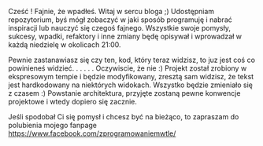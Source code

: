 Cześć ! 
Fajnie, że wpadłeś. Witaj w sercu bloga ;) 
Udostępniam repozytorium, byś mógł zobaczyć w jaki sposób programuję i nabrać inspiracji lub nauczyć się czegoś fajnego. 
Wszystkie swoje pomysły, sukcesy, wpadki, refaktory i inne zmiany będę opisywał i wprowadzał 
w każdą niedzielę w okolicach 21:00. 

Pewnie zastanawiasz się czy ten, kod, który teraz widzisz, to juz jest coś co powinieneś widzieć.
.
.
.
.
.
Oczywiscie, że nie :) Projekt został zrobiony w ekspresowym tempie i będzie modyfikowany, zresztą sam widzisz, że tekst jest 
hardkodowany na niektórych widokach. 
Wszystko będzie zmieniało się z czasem :) Powstanie architektura, przyjęte zostaną pewne konwencje projektowe i wtedy dopiero się zacznie. 

Jeśli spodobał Ci się pomysł i chcesz być na bieżąco, to zapraszam do polubienia mojego fanpage https://www.facebook.com/zprogramowaniemwtle/
